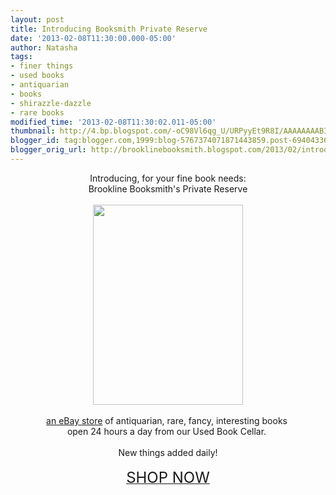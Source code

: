 ```yaml
---
layout: post
title: Introducing Booksmith Private Reserve
date: '2013-02-08T11:30:00.000-05:00'
author: Natasha
tags:
- finer things
- used books
- antiquarian
- books
- shirazzle-dazzle
- rare books
modified_time: '2013-02-08T11:30:02.011-05:00'
thumbnail: http://4.bp.blogspot.com/-oC98Vl6qg_U/URPyyEt9R8I/AAAAAAAABIQ/lnMzZ3xwJXU/s72-c/finereserve.jpg
blogger_id: tag:blogger.com,1999:blog-5767374071871443859.post-6940433684671181713
blogger_orig_url: http://brooklinebooksmith.blogspot.com/2013/02/introducing-booksmith-private-reserve.html
---
```


<div class="separator" style="clear: both; text-align: center;">Introducing, for your fine book needs:</div><div class="separator" style="clear: both; text-align: center;">Brookline Booksmith's Private Reserve</div><div class="separator" style="clear: both; text-align: center;"><br /></div><div class="separator" style="clear: both; text-align: center;"><a href="http://www.ebay.com/sch/ng.aesthetica/m.html?_nkw=&amp;_armrs=1&amp;_from=&amp;_ipg=&amp;_trksid=p3686"><img border="0" height="320" src="http://4.bp.blogspot.com/-oC98Vl6qg_U/URPyyEt9R8I/AAAAAAAABIQ/lnMzZ3xwJXU/s320/finereserve.jpg" width="240" /></a></div><br /><div style="text-align: center;"><a href="http://www.ebay.com/sch/ng.aesthetica/m.html?_nkw=&amp;_armrs=1&amp;_from=&amp;_ipg=&amp;_trksid=p3686">an eBay store</a> of antiquarian, rare, fancy, interesting books&nbsp;</div><div style="text-align: center;">open 24 hours a day from our Used Book Cellar.&nbsp;</div><div style="text-align: center;"><br /></div><div style="text-align: center;">New things added daily!</div><div style="text-align: center;"><br /></div><div style="text-align: center;"><a href="http://www.ebay.com/sch/ng.aesthetica/m.html?_nkw=&amp;_armrs=1&amp;_from=&amp;_ipg=&amp;_trksid=p3686"><span style="font-size: x-large;">SHOP NOW</span></a></div>